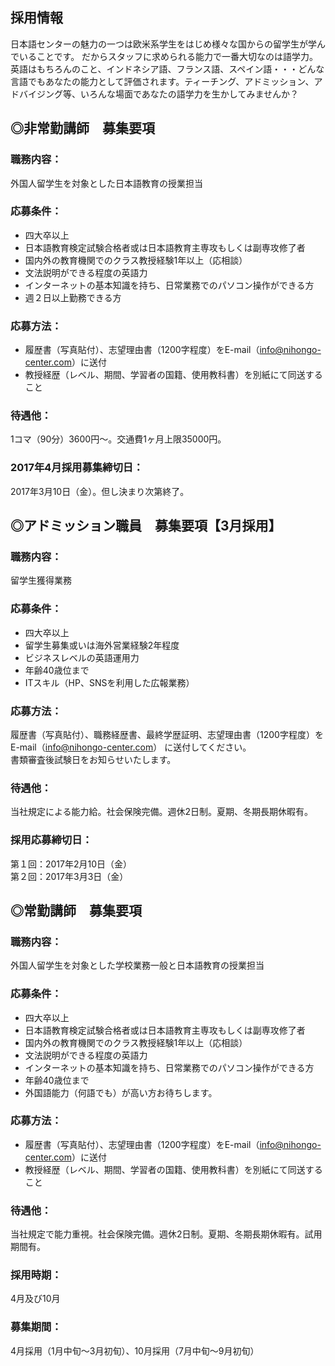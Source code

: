 ## 採用情報

日本語センターの魅力の一つは欧米系学生をはじめ様々な国からの留学生が学んでいることです。
だからスタッフに求められる能力で一番大切なのは語学力。
英語はもちろんのこと、インドネシア語、フランス語、スペイン語・・・どんな言語でもあなたの能力として評価されます。ティーチング、アドミッション、アドバイジング等、いろんな場面であなたの語学力を生かしてみませんか？

## ◎非常勤講師　募集要項

### 職務内容：

外国人留学生を対象とした日本語教育の授業担当

### 応募条件：

- 四大卒以上
- 日本語教育検定試験合格者或は日本語教育主専攻もしくは副専攻修了者
- 国内外の教育機関でのクラス教授経験1年以上（応相談）
- 文法説明ができる程度の英語力
- インターネットの基本知識を持ち、日常業務でのパソコン操作ができる方
- 週２日以上勤務できる方

### 応募方法：

- 履歴書（写真貼付）、志望理由書（1200字程度）をE-mail（info@nihongo-center.com）に送付
- 教授経歴（レベル、期間、学習者の国籍、使用教科書）を別紙にて同送すること

### 待遇他：

1コマ（90分）3600円～。交通費1ヶ月上限35000円。

### 2017年4月採用募集締切日：

2017年3月10日（金）。但し決まり次第終了。

## ◎アドミッション職員　募集要項【3月採用】

### 職務内容：

留学生獲得業務

### 応募条件：

- 四大卒以上
- 留学生募集或いは海外営業経験2年程度
- ビジネスレベルの英語運用力
- 年齢40歳位まで
- ITスキル（HP、SNSを利用した広報業務）

### 応募方法：

履歴書（写真貼付）、職務経歴書、最終学歴証明、志望理由書（1200字程度）をE-mail（info@nihongo-center.com） に送付してください。  
書類審査後試験日をお知らせいたします。

### 待遇他：

当社規定による能力給。社会保険完備。週休2日制。夏期、冬期長期休暇有。

### 採用応募締切日：

第１回：2017年2月10日（金）  
第２回：2017年3月3日（金）

## ◎常勤講師　募集要項

### 職務内容：

外国人留学生を対象とした学校業務一般と日本語教育の授業担当

### 応募条件：

- 四大卒以上
- 日本語教育検定試験合格者或は日本語教育主専攻もしくは副専攻修了者
- 国内外の教育機関でのクラス教授経験1年以上（応相談）
- 文法説明ができる程度の英語力
- インターネットの基本知識を持ち、日常業務でのパソコン操作ができる方
- 年齢40歳位まで
- 外国語能力（何語でも）が高い方お待ちします。

### 応募方法：

- 履歴書（写真貼付）、志望理由書（1200字程度）をE-mail（info@nihongo-center.com）に送付
- 教授経歴（レベル、期間、学習者の国籍、使用教科書）を別紙にて同送すること

### 待遇他：

当社規定で能力重視。社会保険完備。週休2日制。夏期、冬期長期休暇有。試用期間有。

### 採用時期：

4月及び10月

### 募集期間：

4月採用（1月中旬～3月初旬）、10月採用（7月中旬～9月初旬）
